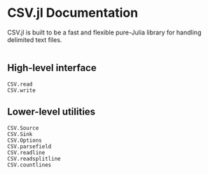 # CSV.jl Documentation

CSV.jl is built to be a fast and flexible pure-Julia library for handling delimited text files.

```@contents
```

## High-level interface

```@docs
CSV.read
CSV.write
```

## Lower-level utilities

```@docs
CSV.Source
CSV.Sink
CSV.Options
CSV.parsefield
CSV.readline
CSV.readsplitline
CSV.countlines
```
